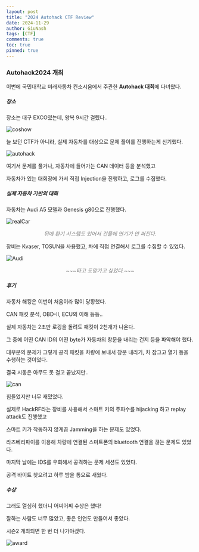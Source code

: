 ```yaml
---
layout: post
title: "2024 Autohack CTF Review"
date: 2024-11-29
author: GiuNash
tags: [CTF]
comments: true
toc: true
pinned: true
---
```

<style>
.caption {
    text-align: center;
    font-style: italic;
    color: gray;
}
</style>

### Autohack2024 개최

이번에 국민대학교 미래자동차 컨소시움에서 주관한 **Autohack 대회**에 다녀왔다.

##### 장소

장소는 대구 EXCO였는데, 왕복 9시간 걸렸다..

![coshow](https://github.com/user-attachments/assets/2538e137-78f9-480e-9ca2-d8223a9af55b)

늘 보던 CTF가 아니라, 실제 자동차를 대상으로 문제 풀이를 진행하는게 신기했다.

![autohack](https://github.com/user-attachments/assets/ec8cca71-0bb5-432d-806e-484903892a29)

여기서 문제를 풀거나, 자동차에 들어가는 CAN 데이터 등을 분석했고

자동차가 있는 대회장에 가서 직접 Injection을 진행하고, 로그를 수집했다.

##### 실제 자동차 기반의 대회

자동차는 Audi A5 모델과 Genesis g80으로 진행했다.

![realCar](https://github.com/user-attachments/assets/fe936b30-2a90-4ab8-97d1-f976f79a9bf9)
<div class="caption">뒤에 환기 시스템도 있어서 건물에 연기가 안 퍼진다.</div>

장비는 Kvaser, TOSUN을 사용했고, 차에 직접 연결해서 로그를 수집할 수 있었다.

![Audi](https://github.com/user-attachments/assets/8e2fc544-a037-4c82-8144-df47ac4e2d3e)
<div class="caption">~~~타고 도망가고 싶었다.~~~</div>

##### 후기

자동차 해킹은 이번이 처음이라 많이 당황했다.

CAN 패킷 분석, OBD-II, ECU의 이해 등등..

실제 자동차는 2초만 로깅을 돌려도 패킷이 2천개가 나온다.

그 중에 어떤 CAN ID의 어떤 byte가 자동차의 창문을 내리는 건지 등을 파악해야 했다.

대부분의 문제가 그렇게 공격 패킷을 차량에 보내서 창문 내리기, 차 잠그고 열기 등을 수행하는 것이었다.

결국 시동은 아무도 못 걸고 끝났지만..

![can](https://github.com/user-attachments/assets/5a1386d6-bb80-42d6-8605-8ef27f98996d)

힘들었지만 너무 재밌었다.

실제로 HackRF라는 장비를 사용해서 스마트 키의 주파수를 hijacking 하고 replay attack도 진행했고

스마트 키가 작동하지 않게끔 Jamming을 하는 문제도 있었다.

라즈베리파이를 이용해 차량에 연결된 스마트폰의 bluetooth 연결을 끊는 문제도 있었다.

마지막 날에는 IDS를 우회해서 공격하는 문제 세션도 있었다.

공격 바이트 찾으려고 하루 밤을 통으로 새웠다.

##### 수상

그래도 열심히 했더니 어찌어찌 수상은 했다!

잘하는 사람도 너무 많았고, 좋은 인연도 만들어서 좋았다.

시즌2 개최되면 한 번 더 나가야겠다.

![award](https://github.com/user-attachments/assets/5f1cd526-58aa-47b3-b025-7c565b0f415d)






